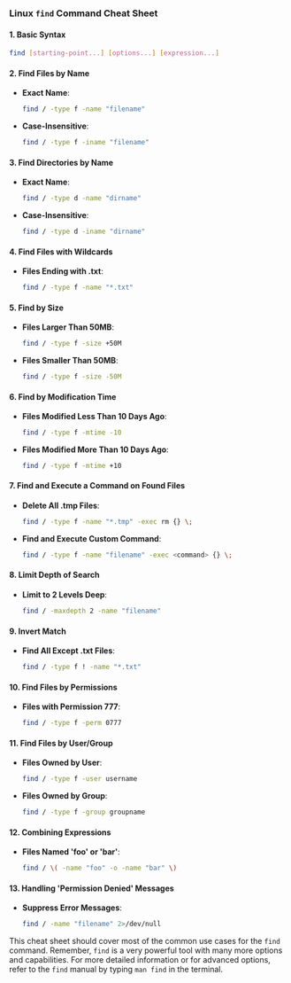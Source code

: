 
### Linux `find` Command Cheat Sheet

#### 1. Basic Syntax
```bash
find [starting-point...] [options...] [expression...]
```

#### 2. Find Files by Name
- **Exact Name**: 
  ```bash
  find / -type f -name "filename"
  ```
- **Case-Insensitive**:
  ```bash
  find / -type f -iname "filename"
  ```

#### 3. Find Directories by Name
- **Exact Name**: 
  ```bash
  find / -type d -name "dirname"
  ```
- **Case-Insensitive**:
  ```bash
  find / -type d -iname "dirname"
  ```

#### 4. Find Files with Wildcards
- **Files Ending with .txt**:
  ```bash
  find / -type f -name "*.txt"
  ```

#### 5. Find by Size
- **Files Larger Than 50MB**:
  ```bash
  find / -type f -size +50M
  ```
- **Files Smaller Than 50MB**:
  ```bash
  find / -type f -size -50M
  ```

#### 6. Find by Modification Time
- **Files Modified Less Than 10 Days Ago**:
  ```bash
  find / -type f -mtime -10
  ```
- **Files Modified More Than 10 Days Ago**:
  ```bash
  find / -type f -mtime +10
  ```

#### 7. Find and Execute a Command on Found Files
- **Delete All .tmp Files**:
  ```bash
  find / -type f -name "*.tmp" -exec rm {} \;
  ```
- **Find and Execute Custom Command**:
  ```bash
  find / -type f -name "filename" -exec <command> {} \;
  ```

#### 8. Limit Depth of Search
- **Limit to 2 Levels Deep**:
  ```bash
  find / -maxdepth 2 -name "filename"
  ```

#### 9. Invert Match
- **Find All Except .txt Files**:
  ```bash
  find / -type f ! -name "*.txt"
  ```

#### 10. Find Files by Permissions
- **Files with Permission 777**:
  ```bash
  find / -type f -perm 0777
  ```

#### 11. Find Files by User/Group
- **Files Owned by User**:
  ```bash
  find / -type f -user username
  ```
- **Files Owned by Group**:
  ```bash
  find / -type f -group groupname
  ```

#### 12. Combining Expressions
- **Files Named 'foo' or 'bar'**:
  ```bash
  find / \( -name "foo" -o -name "bar" \)
  ```

#### 13. Handling 'Permission Denied' Messages
- **Suppress Error Messages**:
  ```bash
  find / -name "filename" 2>/dev/null
  ```

This cheat sheet should cover most of the common use cases for the `find` command. Remember, `find` is a very powerful tool with many more options and capabilities. For more detailed information or for advanced options, refer to the `find` manual by typing `man find` in the terminal.

